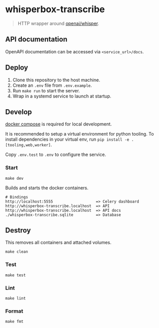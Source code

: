 # whisperbox-transcribe 

> HTTP wrapper around [openai/whisper](https://github.com/openai/whisper).

## API documentation

OpenAPI documentation can be accessed via `<service_url>/docs`.

## Deploy

 1. Clone this repository to the host machine.
 2. Create an `.env` file from `.env.example`.
 3. Run `make run` to start the server.
 4. Wrap in a systemd service to launch at startup.

## Develop

[docker compose](https://docs.docker.com/get-started/08_using_compose/) is required for local development.

It is recommended to setup a virtual environment for python tooling. To install dependencies in your virtual env, run `pip install -e .[tooling,web,worker]`.

Copy `.env.test` to `.env` to configure the service.

### Start

```
make dev
```

Builds and starts the docker containers.

```
# Bindings
http://localhost:5555                   => Celery dashboard
http://whisperbox-transcribe.localhost  => API
http://whisperbox-transcribe.localhost  => API docs
./whisperbox-transcribe.sqlite          => Database
```

## Destroy

This removes all containers and attached volumes.

```
make clean
```

### Test

```
make test
```

### Lint

```
make lint
```

### Format

```
make fmt
```
